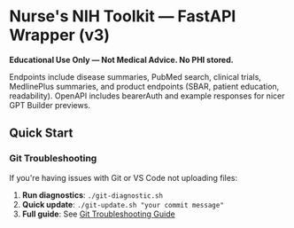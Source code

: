 # Nurse's NIH Toolkit — FastAPI Wrapper (v3)

**Educational Use Only — Not Medical Advice. No PHI stored.**

Endpoints include disease summaries, PubMed search, clinical trials, MedlinePlus summaries, and product endpoints (SBAR, patient education, readability). OpenAPI includes bearerAuth and example responses for nicer GPT Builder previews.

## Quick Start

### Git Troubleshooting
If you're having issues with Git or VS Code not uploading files:

1. **Run diagnostics**: `./git-diagnostic.sh`
2. **Quick update**: `./git-update.sh "your commit message"`
3. **Full guide**: See [Git Troubleshooting Guide](docs/git-troubleshooting.md)
